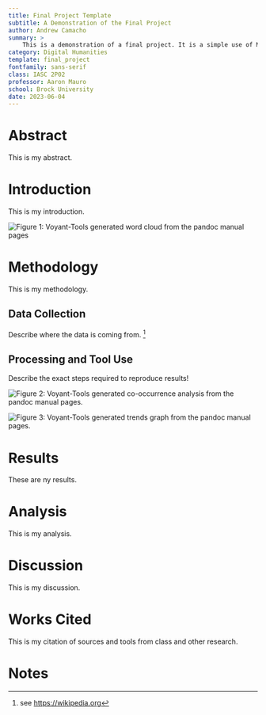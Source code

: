 ```yaml
---
title: Final Project Template
subtitle: A Demonstration of the Final Project
author: Andrew Camacho
summary: > 
    This is a demonstration of a final project. It is a simple use of Markdown and Voyant to create a simple project.
category: Digital Humanities
template: final_project
fontfamily: sans-serif
class: IASC 2P02
professor: Aaron Mauro
school: Brock University
date: 2023-06-04
---
```



# Abstract

This is my abstract.

# Introduction

This is my introduction. 


![Figure 1: Voyant-Tools generated word cloud from the pandoc manual pages](https://i.imgur.com/rFgRdpF.png)
# Methodology 

This is my methodology.

## Data Collection

Describe where the data is coming from. [^fn1]

## Processing and Tool Use

Describe the exact steps required to reproduce results!

![Figure 2: Voyant-Tools generated co-occurrence analysis from the pandoc manual pages.](https://i.imgur.com/RIDhVQq.png)

![Figure 3: Voyant-Tools generated trends graph from the pandoc manual pages.](https://i.imgur.com/fnBjudA.png)

# Results

These are ny results.

# Analysis

This is my analysis.

# Discussion 

This is my discussion.

# Works Cited

This is my citation of sources and tools from class and other research.

# Notes

[^fn1]: see https://wikipedia.org


